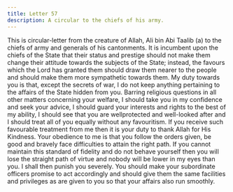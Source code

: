 ```yaml
---
title: Letter 57
description: A circular to the chiefs of his army.
---
```


This is circular-letter from the creature of Allah, Ali bin Abi Taalib (a) to the chiefs of army 
and generals of his cantonments. 
It is incumbent upon the chiefs of the State that their status and prestige should not make them 
change their attitude towards the subjects of the State; instead, the favours which the Lord has 
granted them should draw them nearer to the people and should make them more sympathetic 
towards them. 
My duty towards you is that, except the secrets of war, I do not keep anything pertaining to 
the affairs of the State hidden from you. Barring religious questions in all other matters 
concerning your welfare, I should take you in my confidence and seek your advice, I should 
guard your interests and rights to the best of my ability, I should see that you are wellprotected 
and well-looked after and I should treat all of you equally without any favouritism. 
If you receive such favourable treatment from me then it is your duty to thank Allah for His 
Kindness. Your obedience to me is that you follow the orders given, be good and bravely face 
difficulties to attain the right path. 
If you cannot maintain this standard of fidelity and do not behave yourself then you will lose 
the straight path of virtue and nobody will be lower in my eyes than you. I shall then punish 
you severely. 
You should make your subordinate officers promise to act accordingly and should give them 
the same facilities and privileges as are given to you so that your affairs also run smoothly.